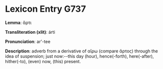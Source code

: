 # Lexicon Entry G737

**Lemma**: ἄρτι

**Transliteration (xlit)**: árti

**Pronunciation**: ar'-tee

**Description**:
adverb from a derivative of αἴρω (compare ἄρτος) through the idea of suspension; just now:--this day (hour), hence(-forth), here(-after), hither(-to), (even) now, (this) present.
